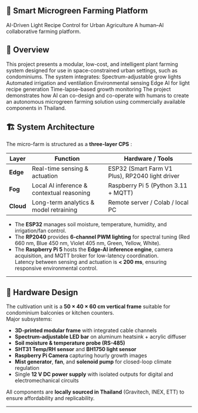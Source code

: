 ## 🌱 Smart Microgreen Farming Platform
AI-Driven Light Recipe Control for Urban Agriculture
A human–AI collaborative farming platform.

## 📌 Overview
This project presents a modular, low-cost, and intelligent plant farming system designed for use in space-constrained urban settings, such as condominiums. The system integrates:
Spectrum-adjustable grow lights
Automated irrigation and ventilation
Environmental sensing
Edge AI for light recipe generation
Time-lapse–based growth monitoring
The project demonstrates how AI can co-design and co-operate with humans to create an autonomous microgreen farming solution using commercially available components in Thailand.

## 🏗 System Architecture
The micro-farm is structured as a **three-layer CPS** :

| Layer | Function | Hardware / Tools |
|-------|-----------|------------------|
| **Edge** | Real-time sensing & actuation | ESP32 (Smart Farm V1 Plus), RP2040 light driver |
| **Fog** | Local AI inference & contextual reasoning | Raspberry Pi 5 (Python 3.11 + MQTT) |
| **Cloud** | Long-term analytics & model retraining | Remote server / Colab / local PC |

- The **ESP32** manages soil moisture, temperature, humidity, and irrigation/fan control.  
- The **RP2040** provides **6-channel PWM lighting** for spectral tuning (Red 660 nm, Blue 450 nm, Violet 405 nm, Green, Yellow, White).  
- The **Raspberry Pi 5** hosts the **Edge-AI inference engine**, camera acquisition, and MQTT broker for low-latency coordination.  
Latency between sensing and actuation is **< 200 ms**, ensuring responsive environmental control.

---

## 🔩 Hardware Design
The cultivation unit is a **50 × 40 × 60 cm vertical frame** suitable for condominium balconies or kitchen counters.  
Major subsystems:

- **3D-printed modular frame** with integrated cable channels  
- **Spectrum-adjustable LED bar** on aluminum heatsink + acrylic diffuser  
- **Soil moisture & temperature probe (RS-485)**  
- **SHT31 Temp/RH sensor** and **BH1750 light sensor**  
- **Raspberry Pi Camera** capturing hourly growth images  
- **Mist generator**, **fan**, and **solenoid pump** for closed-loop climate regulation  
- Single **12 V DC power supply** with isolated outputs for digital and electromechanical circuits  

All components are **locally sourced in Thailand** (Gravitech, INEX, ETT) to ensure affordability and replicability.

---
